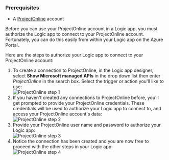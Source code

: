 ### <a name="prerequisites"></a>Prerequisites
* A [ProjectOnline](https://products.office.com/Project/project-online-with-project-for-office-365) account 

Before you can use your ProjectOnline account in a Logic app, you must authorize the Logic app to connect to your ProjectOnline account. Fortunately, you can do this easily from within your Logic app on the Azure Portal. 

Here are the steps to authorize your Logic app to connect to your ProjectOnline account:

1. To create a connection to ProjectOnline, in the Logic app designer, select **Show Microsoft managed APIs** in the drop down list then enter *ProjectOnline* in the search box. Select the trigger or action you'll like to use:  
   ![ProjectOnline step 1](https://docstestmedia1.blob.core.windows.net/azure-media/includes/media/connectors-create-api-projectonline/projectonline-1.png)
2. If you haven't created any connections to ProjectOnline before, you'll get prompted to provide your ProjectOnline credentials. These credentials will be used to authorize your Logic app to connect to, and access your ProjectOnline account's data:  
   ![ProjectOnline step 2](https://docstestmedia1.blob.core.windows.net/azure-media/includes/media/connectors-create-api-projectonline/projectonline-2.png)
3. Provide your ProjectOnline user name and password to authorize your Logic app:  
   ![ProjectOnline step 3](https://docstestmedia1.blob.core.windows.net/azure-media/includes/media/connectors-create-api-projectonline/projectonline-3.png)   
4. Notice the connection has been created and you are now free to proceed with the other steps in your Logic app:  
   ![ProjectOnline step 4](https://docstestmedia1.blob.core.windows.net/azure-media/includes/media/connectors-create-api-projectonline/projectonline-4.png)   





